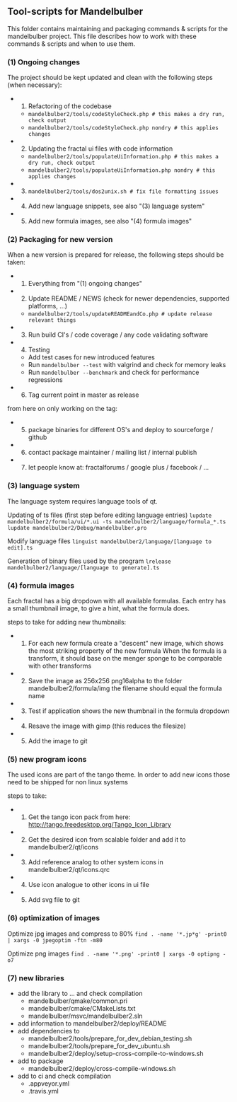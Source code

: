 ## Tool-scripts for Mandelbulber
This folder contains maintaining and packaging commands & scripts for the mandelbulber project.
This file describes how to work with these commands & scripts and when to use them.

### (1) Ongoing changes
The project should be kept updated and clean with the following steps (when necessary):
- 1. Refactoring of the codebase
  - `mandelbulber2/tools/codeStyleCheck.php # this makes a dry run, check output`
  - `mandelbulber2/tools/codeStyleCheck.php nondry # this applies changes`
- 2. Updating the fractal ui files with code information
  - `mandelbulber2/tools/populateUiInformation.php # this makes a dry run, check output`
  - `mandelbulber2/tools/populateUiInformation.php nondry # this applies changes`
- 3. `mandelbulber2/tools/dos2unix.sh # fix file formatting issues`
- 4. Add new language snippets, see also "(3) language system"
- 5. Add new formula images, see also "(4) formula images"

### (2) Packaging for new version
When a new version is prepared for release, the following steps should be taken:
- 1. Everything from "(1) ongoing changes"
- 2. Update README / NEWS (check for newer dependencies, supported platforms, ...)
  - `mandelbulber2/tools/updateREADMEandCo.php # update release relevant things`
- 3. Run build CI's / code coverage / any code validating software
- 4. Testing
  - Add test cases for new introduced features
  - Run `mandelbulber --test` with valgrind and check for memory leaks
  - Run `mandelbulber --benchmark` and check for performance regressions 
- 6. Tag current point in master as release

from here on only working on the tag:
- 5. package binaries for different OS's and deploy to sourceforge / github
- 6. contact package maintainer / mailing list / internal publish
- 7. let people know at: fractalforums / google plus / facebook / ...

### (3) language system
The language system requires language tools of qt.

Updating of ts files (first step before editing language entries)
`lupdate mandelbulber2/formula/ui/*.ui -ts mandelbulber2/language/formula_*.ts`
`lupdate mandelbulber2/Debug/mandelbulber.pro`

Modify language files
`linguist mandelbulber2/language/[language to edit].ts`

Generation of binary files used by the program
`lrelease mandelbulber2/language/[language to generate].ts`

### (4) formula images
Each fractal has a big dropdown with all available formulas.
Each entry has a small thumbnail image, to give a hint, what the formula does.

steps to take for adding new thumbnails:
- 1. For each new formula create a "descent" new image, which shows the most striking property of the new formula
  When the formula is a transform, it should base on the menger sponge to be comparable with other transforms
- 2. Save the image as 256x256 png16alpha to the folder mandelbulber2/formula/img
  the filename should equal the formula name
- 3. Test if application shows the new thumbnail in the formula dropdown
- 4. Resave the image with gimp (this reduces the filesize)
- 5. Add the image to git

### (5) new program icons
The used icons are part of the tango theme.
In order to add new icons those need to be shipped for non linux systems

steps to take:
- 1. Get the tango icon pack from here: http://tango.freedesktop.org/Tango_Icon_Library
- 2. Get the desired icon from scalable folder and add it to mandelbulber2/qt/icons
- 3. Add reference analog to other system icons in mandelbulber2/qt/icons.qrc
- 4. Use icon analogue to other icons in ui file
- 5. Add svg file to git

### (6) optimization of images ###
Optimize jpg images and compress to 80%
`find . -name '*.jp*g' -print0 | xargs -0 jpegoptim -ftn -m80`

Optimize png images
`find . -name '*.png' -print0 | xargs -0 optipng -o7`

### (7) new libraries ###
- add the library to ... and check compilation
  - mandelbulber/qmake/common.pri
  - mandelbulber/cmake/CMakeLists.txt
  - mandelbulber/msvc/mandelbulber2.sln
- add information to mandelbulber2/deploy/README
- add dependencies to
  - mandelbulber2/tools/prepare_for_dev_debian_testing.sh
  - mandelbulber2/tools/prepare_for_dev_ubuntu.sh
  - mandelbulber2/deploy/setup-cross-compile-to-windows.sh
- add to package
  - mandelbulber2/deploy/cross-compile-windows.sh
- add to ci and check compilation
  - .appveyor.yml
  - .travis.yml
